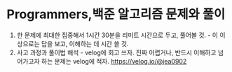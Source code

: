 # Programmers,백준 알고리즘 문제와 풀이

1. 한 문제에 최대한 집중해서 1시간 30분을 리미트 시간으로 두고, 풀어볼 것. - 이 이상으로는 답을 보고, 이해하는 데 시간 쓸 것.
2. 사고 과정과 풀이법 해석 - velog에 회고 쓰자.
   진짜 어렵거나, 반드시 이해하고 넘어가고자 하는 문제는 velog에 적자.
  https://velog.io/@jea0902
